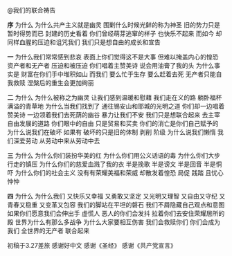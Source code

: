 @我们的联合祷告

**序**
为什么
为什么共产主义就是幽灵
围剿什么时候光鲜的称为神圣
旧的势力只是暂时得势而已
封建的历史看着
你们曾经萌芽逃窜的样子
也快乐不起来
而如今
却同样血腥的压迫和诅咒我们
我们只是想自由的成长和宣告

**一**
为什么我们常常感到悲哀
表面上你们觉得这不是大事
但难以掩盖内心的惶恐
资产者和无产者
压迫和被压迫
你们唱着主赞美诗
说会用油膏了我的头
为什么事实是
财富在你们手中堆积如山
而我们
要么忙于生存
要么赶着去死
无产者只能自我救赎
涅槃后的重生会更加绚丽

**二**
为什么
为什么被称之为幽灵
让我们感到温暖和慰藉
我们走在义的路
躺卧福杯满溢的青草地
为什么当我们找到了
通往锡安山和耶城的光明之道
你们却一边唱着赞美诗
一边领着我们去死荫的幽谷
暴力让我们不安
我们只是想联合起来
去主宰自由发展的道路
你们眼中的自由
只是贸易和买卖
你们的消亡是你们自己赋予的
为什么说我们在破坏
如果有
破坏的只是旧的体制 剥削 阶级
为什么说我们懒惰
我们深爱劳动
从劳动中来从劳动中去

**三**
为什么
为什么你们装扮华美的红
为什么你们用公义话语的毒
为什么你们大步行走的镇压
为什么你们的慈爱血溅了我的衣
半是挽歌 半是谤文 半是回音 半是恫吓
为什么你们的社会主义
没有有荣耀美福和荣威
却散发着惶恐 局促 践踏 且忧心忡忡

**四**
为什么
为什么我们
又快乐又幸福
又勇敢又坚定
又光明又理智
又自由又守纪
又青春又稳重
又变革又包容
我们的脚站在平坦的磐石
我们不屑隐藏自己观点和意图
如果你们愿意我们会伸出手
虚慌人 恶人的你们会发抖
拉着你们去安住荣耀居所的殿
世界为什么有那么多战争
为什么大家要相互伤害
我们会救赎你们
你们会成为我们
全世界的无产者 联合起来
 
 
 
 初稿于3.27差旅
 感谢好中文
 感谢《圣经》
 感谢《共产党宣言》
